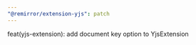 ```yaml
---
"@remirror/extension-yjs": patch
---
```


 feat(yjs-extension): add document key option to YjsExtension
